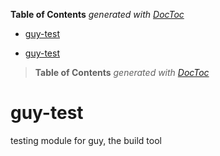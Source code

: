 <!-- START doctoc generated TOC please keep comment here to allow auto update -->
<!-- DON'T EDIT THIS SECTION, INSTEAD RE-RUN doctoc TO UPDATE -->
**Table of Contents**  *generated with [DocToc](https://github.com/thlorenz/doctoc)*

- [guy-test](#guy-test)

<!-- END doctoc generated TOC please keep comment here to allow auto update -->



- [guy-test](#guy-test)

> **Table of Contents**  *generated with [DocToc](http://doctoc.herokuapp.com/)*


# guy-test
testing module for guy, the build tool

<!--
GUY

good
go
great

utility
ursa

you
yearn
yellow
yarn
yet
why
yak

go-use-yak

great useful yak

 -->